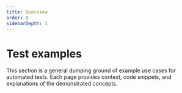 ```yaml
---
title: Overview
order: 0
sidebarDepth: 1
---
```


# Test examples

This section is a general dumping ground of example use cases for automated tests. Each page provides context, code snippets, and explanations of the demonstrated concepts.
